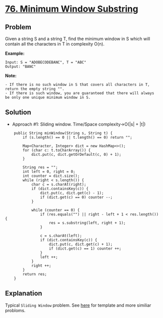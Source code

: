 # <a href='https://leetcode.com/problems/minimum-window-substring/'>76. Minimum Window Substring</a>

## Problem
Given a string S and a string T, find the minimum window in S which will contain all the characters in T in complexity O(n).

<strong>Example:</strong>
```
Input: S = "ADOBECODEBANC", T = "ABC"
Output: "BANC"
```

<strong>Note:</strong>
```
- If there is no such window in S that covers all characters in T, return the empty string "".
- If there is such window, you are guaranteed that there will always be only one unique minimum window in S.
``` 

## Solution
- Approach #1: Sliding window. Time/Space complexity->O(|s| + |t|)
```
    public String minWindow(String s, String t) {
        if (s.length() == 0 || t.length() == 0) return "";
        
        Map<Character, Integer> dict = new HashMap<>();
        for (char c: t.toCharArray()) {
            dict.put(c, dict.getOrDefault(c, 0) + 1);
        }
        
        String res = "";
        int left = 0, right = 0;
        int counter = dict.size();
        while (right < s.length()) {
            char c = s.charAt(right);
            if (dict.containsKey(c)) {
                dict.put(c, dict.get(c) - 1);
                if (dict.get(c) == 0) counter --;
            }
            
            while (counter == 0) {
                if (res.equals("") || right - left + 1 < res.length()) {
                    res = s.substring(left, right + 1);
                }
                
                c = s.charAt(left);
                if (dict.containsKey(c)) {
                    dict.put(c, dict.get(c) + 1);
                    if (dict.get(c) == 1) counter ++;
                }
                left ++;
            }
            right ++;
        }
        return res;
    }
```


## Explanation
Typical ```Sliding Window``` problem. See <a href='https://github.com/DongZhuoran/LeetCode/blob/master/specialtopics/SP.%20Sliding%20Window%20algorithm%20template.md'>here</a> for template and more similiar probloms.
